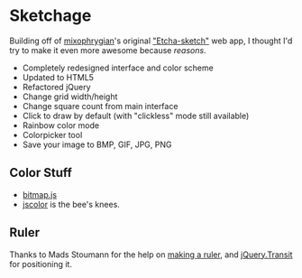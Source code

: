 # Sketchage

Building off of [mixophrygian](https://github.com/mixophrygian)'s original ["Etcha-sketch"](https://mixophrygian.github.io/) web app, I thought I'd try to make it even more awesome because *reasons*.

* Completely redesigned interface and color scheme
* Updated to HTML5
* Refactored jQuery
* Change grid width/height
* Change square count from main interface
* Click to draw by default (with "clickless" mode still available)
* Rainbow color mode
* Colorpicker tool
* Save your image to BMP, GIF, JPG, PNG

## Color Stuff

* [bitmap.js](http://mrcoles.com/low-res-paint)
* [jscolor](https://jscolor.com) is the bee's knees.

## Ruler

Thanks to Mads Stoumann for the help on [making a ruler](https://dev.to/madsstoumann/build-a-css-ruler-2opn), and [jQuery.Transit](https://ricostacruz.com/jquery.transit) for positioning it.
